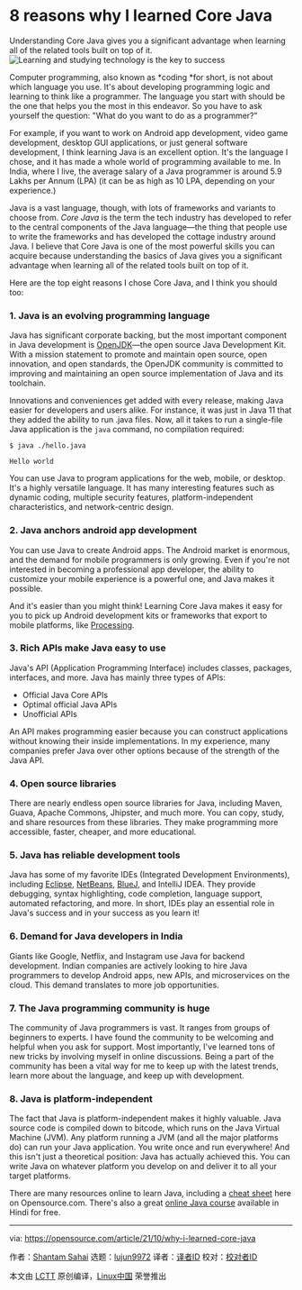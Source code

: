 [#]: subject: "8 reasons why I learned Core Java"
[#]: via: "https://opensource.com/article/21/10/why-i-learned-core-java"
[#]: author: "Shantam Sahai https://opensource.com/users/shantam-sahai"
[#]: collector: "lujun9972"
[#]: translator: "wxy"
[#]: reviewer: " "
[#]: publisher: " "
[#]: url: " "

8 reasons why I learned Core Java
======
Understanding Core Java gives you a significant advantage when learning
all of the related tools built on top of it.
![Learning and studying technology is the key to success][1]

Computer programming, also known as *coding *for short, is not about which language you use. It's about developing programming logic and learning to think like a programmer. The language you start with should be the one that helps you the most in this endeavor. So you have to ask yourself the question: "What do you want to do as a programmer?"

For example, if you want to work on Android app development, video game development, desktop GUI applications, or just general software development, I think learning Java is an excellent option. It's the language I chose, and it has made a whole world of programming available to me. In India, where I live, the average salary of a Java programmer is around 5.9 Lakhs per Annum (LPA) (it can be as high as 10 LPA, depending on your experience.)

Java is a vast language, though, with lots of frameworks and variants to choose from. _Core Java_ is the term the tech industry has developed to refer to the central components of the Java language—the thing that people use to write the frameworks and has developed the cottage industry around Java. I believe that Core Java is one of the most powerful skills you can acquire because understanding the basics of Java gives you a significant advantage when learning all of the related tools built on top of it.

Here are the top eight reasons I chose Core Java, and I think you should too:

### 1\. Java is an evolving programming language

Java has significant corporate backing, but the most important component in Java development is [OpenJDK][2]—the open source Java Development Kit. With a mission statement to promote and maintain open source, open innovation, and open standards, the OpenJDK community is committed to improving and maintaining an open source implementation of Java and its toolchain.

Innovations and conveniences get added with every release, making Java easier for developers and users alike. For instance, it was just in Java 11 that they added the ability to run .java files. Now, all it takes to run a single-file Java application is the `java` command, no compilation required:


```
$ java ./hello.java

Hello world
```

You can use Java to program applications for the web, mobile, or desktop. It's a highly versatile language. It has many interesting features such as dynamic coding, multiple security features, platform-independent characteristics, and network-centric design.

### 2\. Java anchors android app development

You can use Java to create Android apps. The Android market is enormous, and the demand for mobile programmers is only growing. Even if you're not interested in becoming a professional app developer, the ability to customize your mobile experience is a powerful one, and Java makes it possible.

And it's easier than you might think! Learning Core Java makes it easy for you to pick up Android development kits or frameworks that export to mobile platforms, like [Processing][3].

### 3\. Rich APIs make Java easy to use

Java's API (Application Programming Interface) includes classes, packages, interfaces, and more. Java has mainly three types of APIs: 

  * Official Java Core APIs
  * Optimal official Java APIs
  * Unofficial APIs



An API makes programming easier because you can construct applications without knowing their inside implementations. In my experience, many companies prefer Java over other options because of the strength of the Java API.

### 4\. Open source libraries

There are nearly endless open source libraries for Java, including Maven, Guava, Apache Commons, Jhipster, and much more. You can copy, study, and share resources from these libraries. They make programming more accessible, faster, cheaper, and more educational.

### 5\. Java has reliable development tools

Java has some of my favorite IDEs (Integrated Development Environments), including [Eclipse][4], [NetBeans][5], [BlueJ][6], and IntelliJ IDEA. They provide debugging, syntax highlighting, code completion, language support, automated refactoring, and more. In short, IDEs play an essential role in Java's success and in your success as you learn it!

### 6\. Demand for Java developers in India

Giants like Google, Netflix, and Instagram use Java for backend development. Indian companies are actively looking to hire Java programmers to develop Android apps, new APIs, and microservices on the cloud. This demand translates to more job opportunities.

### 7\. The Java programming community is huge

The community of Java programmers is vast. It ranges from groups of beginners to experts. I have found the community to be welcoming and helpful when you ask for support. Most importantly, I've learned tons of new tricks by involving myself in online discussions. Being a part of the community has been a vital way for me to keep up with the latest trends, learn more about the language, and keep up with development.

### 8\. Java is platform-independent

The fact that Java is platform-independent makes it highly valuable. Java source code is compiled down to bitcode, which runs on the Java Virtual Machine (JVM). Any platform running a JVM (and all the major platforms do) can run your Java application. You write once and run everywhere! And this isn't just a theoretical position: Java has actually achieved this. You can write Java on whatever platform you develop on and deliver it to all your target platforms.

There are many resources online to learn Java, including a [cheat sheet][7] here on Opensource.com. There's also a great [online Java course][8] available in Hindi for free.

--------------------------------------------------------------------------------

via: https://opensource.com/article/21/10/why-i-learned-core-java

作者：[Shantam Sahai][a]
选题：[lujun9972][b]
译者：[译者ID](https://github.com/译者ID)
校对：[校对者ID](https://github.com/校对者ID)

本文由 [LCTT](https://github.com/LCTT/TranslateProject) 原创编译，[Linux中国](https://linux.cn/) 荣誉推出

[a]: https://opensource.com/users/shantam-sahai
[b]: https://github.com/lujun9972
[1]: https://opensource.com/sites/default/files/styles/image-full-size/public/lead-images/studying-books-java-couch-education.png?itok=C9gasCXr (Learning and studying technology is the key to success)
[2]: https://developer.ibm.com/components/open-jdk/
[3]: http://processing.org/
[4]: https://opensource.com/article/20/12/eclipse
[5]: https://opensource.com/article/20/12/netbeans
[6]: https://opensource.com/article/20/7/ide-java#bluej
[7]: https://opensource.com/downloads/java-cheat-sheet
[8]: https://www.learnvern.com/course/core-java-programming-tutorial
